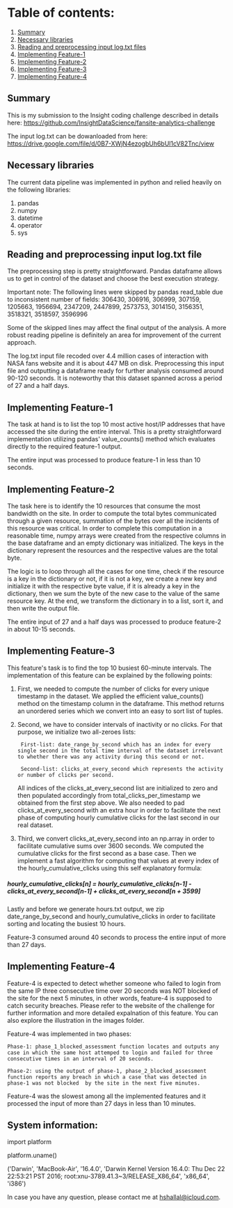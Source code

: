 # Table of contents:
1. [Summary](README.md#Summary)
2. [Necessary libraries](README.md#Necessary-libraries)
3. [Reading and preprocessing input log.txt files](README.md#Reading-and-preprocessing-input-.txt-file)
4. [Implementing Feature-1](README.md#Implementing-Feature-1)
5. [Implementing Feature-2](README.md#Implementing-Feature-2)
6. [Implementing Feature-3](README.md#Implementing-Feature-3)
7. [Implementing Feature-4](README.md#Implementing-Feature-4)


## Summary
This is my submission to the Insight coding challenge described in details here: https://github.com/InsightDataScience/fansite-analytics-challenge

The input log.txt can be dowanloaded from here: https://drive.google.com/file/d/0B7-XWjN4ezogbUh6bUl1cV82Tnc/view

## Necessary libraries

The current data pipeline was implemented in python and relied heavily on the following libraries:

1) pandas
2) numpy
3) datetime
4) operator
5) sys

## Reading and preprocessing input log.txt file

The preprocessing step is pretty straightforward. Pandas dataframe allows us to get in control of the dataset and choose the  best execution strategy. 

Important note: The following lines were skipped by pandas read_table due to inconsistent number of fields:
306430, 306916, 306999, 307159, 1205663, 1956694, 2347209, 2447899, 2573753, 3014150, 3156351, 3518321, 3518597, 3596996

Some of the skipped lines may affect the final output of the analysis. A more robust reading pipeline is definitely an area for improvement of the current  approach.

The log.txt input file recoded over 4.4 million cases of interaction with NASA fans website and it is about 447 MB on disk. Preprocessing this input file and  outputting a dataframe ready for further analysis consumed around 90-120 seconds. It is noteworthy that this dataset spanned across a period of 27 and a half  days.

## Implementing Feature-1

The task at hand is to list the top 10 most active host/IP addresses that have accessed the site during the entire interval. This is a pretty straightforward implementation utilizing pandas' value_counts() method which evaluates directly to the required feature-1 output.

The entire input was processed to produce feature-1 in less than 10 seconds.

## Implementing Feature-2

The task here is to identify the 10 resources that consume the most bandwidth on the site. In order to compute the total bytes communicated through a given resource, summation of the bytes over all the incidents of this resource was critical. In order to complete this computation in a reasonable time, numpy arrays were created from the respective columns in the base dataframe and an empty dictionary was initialized. The keys in the dictionary represent the resources and the respective values are the total byte.

The logic is to loop through all the cases for one time, check if the resource is a key in the dictionary or not, if it is not a key, we create a new key and initialize it with the respective byte value, if it is already a key in the dictionary, then we  sum the byte of the new case to the value of the same resource key. At the end, we transform the dictionary in to a list, sort  it, and then write the output file.

The entire input of 27 and a half days was processed to produce feature-2 in about 10-15 seconds.


## Implementing Feature-3

This feature's task is to find the top 10 busiest 60-minute intervals. The implementation of this feature can be explained by the following points:

1) First, we needed to compute the number of clicks for every unique timestamp in the dataset. We applied the efficient value_counts() method on the timestamp column in the dataframe. This method returns an unordered series which we convert into an easy to sort list of tuples.

2) Second, we have to consider intervals of inactivity or no clicks. For that purpose, we initialize two all-zeroes lists:

        First-list: date_range_by_second which has an index for every single second in the total time interval of the dataset irrelevant to whether there was any activity during this second or not.

        Second-list: clicks_at_every_second which represents the activity or number of clicks per second. 

    All indices of the clicks_at_every_second list are initialized to zero and then populated accordingly from total_clicks_per_timestamp we obtained from the first step above. We also needed to pad clicks_at_every_second with an extra hour in order to facilitate the next phase of computing hourly cumulative clicks for the last second in our real dataset.

3) Third, we convert clicks_at_every_second into an np.array in order to facilitate cumulative sums over 3600 seconds. We computed the cumulative clicks for the first second as a base case. Then we implement a fast algorithm for computing that values at every index of the hourly_cumulative_clicks using this self explanatory formula:

##### hourly_cumulative_clicks[n] = hourly_cumulative_clicks[n-1] - clicks_at_every_second[n-1] + clicks_at_every_second[n + 3599]

Lastly and before we generate hours.txt output, we zip date_range_by_second and hourly_cumulative_clicks in order to facilitate sorting and locating the busiest        10 hours.

Feature-3 consumed around 40 seconds to process the entire input of more than 27 days.


## Implementing Feature-4

Feature-4 is expected to detect whether someone who failed to login from the same IP three consecutive time over 20 seconds was NOT blocked of the site for the  next 5 minutes, in other words, feature-4 is supposed to catch security breaches. Please refer to the website of the challenge for further information and more detailed expalnation of this feature. You can also explore the illustration in the images folder.

Feature-4 was implemented in two phases:

    Phase-1: phase_1_blocked_assessment function locates and outputs any case in which the same host attemped to login and failed for three consecutive times in an interval of 20 seconds. 

    Phase-2: using the output of phase-1, phase_2_blocked_assessment function reports any breach in which a case that was detected in phase-1 was not blocked  by the site in the next five minutes.

Feature-4 was the slowest among all the implemented features and it processed the input of more than 27 days in less than 10 minutes.


## System information:

import platform

platform.uname()

('Darwin',
'MacBook-Air',
'16.4.0',
'Darwin Kernel Version 16.4.0: Thu Dec 22 22:53:21 PST 2016; root:xnu-3789.41.3~3/RELEASE_X86_64',
'x86_64',
'i386')

In case you have any question, please contact me at hshallal@icloud.com. 
